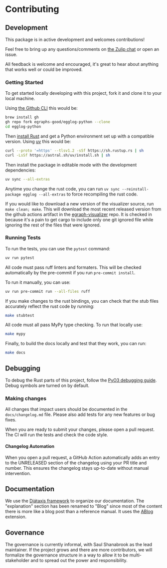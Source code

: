 # Contributing

## Development

This package is in active development and welcomes contributions!

Feel free to bring up any questions/comments on [the Zulip chat](https://egraphs.zulipchat.com/) or open an issue.

All feedback is welcome and encouraged, it's great to hear about anything that works well or could be improved.

### Getting Started

To get started locally developing with this project, fork it and clone it to your local machine.

Using [the Github CLI](https://github.com/cli/cli#installation) this would be:

```bash
brew install gh
gh repo fork egraphs-good/egglog-python --clone
cd egglog-python
```

Then [install Rust](https://www.rust-lang.org/tools/install) and get a Python environment set up with a compatible version. Using [uv](https://docs.astral.sh/uv/getting-started/installation/) this would be:

```bash
curl --proto '=https' --tlsv1.2 -sSf https://sh.rustup.rs | sh
curl -LsSf https://astral.sh/uv/install.sh | sh
```

Then install the package in editable mode with the development dependencies:

```bash
uv sync --all-extras
```

Anytime you change the rust code, you can run `uv sync --reinstall-package egglog --all-extras` to force recompiling the rust code.

If you would like to download a new version of the visualizer source, run `make clean; make`. This will download
the most recent released version from the github actions artifact in the [egraph-visualizer](https://github.com/egraphs-good/egraph-visualizer) repo. It is checked in because it's a pain to get cargo to include only one git ignored file while ignoring the rest of the files that were ignored.

### Running Tests

To run the tests, you can use the `pytest` command:

```bash
uv run pytest
```

All code must pass ruff linters and formaters. This will be checked automatically by the pre-commit if you run `pre-commit install`.

To run it manually, you can use:

```bash
uv run pre-commit run --all-files ruff
```

If you make changes to the rust bindings, you can check that the stub files accurately reflect the rust code by running:

```bash
make stubtest
```

All code must all pass MyPy type checking. To run that locally use:

```bash
make mypy
```

Finally, to build the docs locally and test that they work, you can run:

```bash
make docs
```

## Debugging

To debug the Rust parts of this project, follow the [PyO3 debugging guide](https://pyo3.rs/main/debugging.html#debugger-specific-setup).
Debug symbols are turned on by default.

### Making changes

All changes that impact users should be documented in the `docs/changelog.md` file. Please also add tests for any new features
or bug fixes.

When you are ready to submit your changes, please open a pull request. The CI will run the tests and check the code style.

#### Changelog Automation

When you open a pull request, a GitHub Action automatically adds an entry to the UNRELEASED section of the changelog using your PR title and number. This ensures the changelog stays up-to-date without manual intervention.

## Documentation

We use the [Diátaxis framework](https://diataxis.fr/) to organize our documentation. The "explanation" section has
been renamed to "Blog" since most of the content there is more like a blog post than a reference manual. It uses
the [ABlog](https://ablog.readthedocs.io/en/stable/index.html#how-it-works) extension.

## Governance

The governance is currently informal, with Saul Shanabrook as the lead maintainer. If the project grows and there
are more contributors, we will formalize the governance structure in a way to allow it to be multi-stakeholder and
to spread out the power and responsibility.
